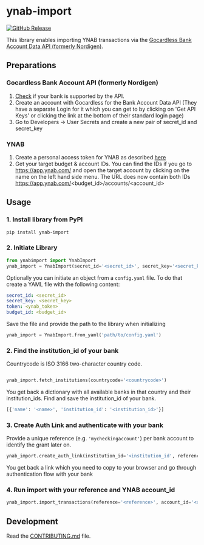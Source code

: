 # ynab-import

[![GitHub Release](https://img.shields.io/github/release/dnbasta/ynab-import?style=flat)]() 

This library enables importing YNAB transactions via the 
[Gocardless Bank Account Data API (formerly Nordigen)](https://gocardless.com/bank-account-data/).

## Preparations
### Gocardless Bank Account API (formerly Nordigen)
1. [Check](https://gocardless.com/bank-account-data/coverage/) if your bank is supported by the API.
2. Create an account with Gocardless for the Bank Account Data API (They have a separate Login for it which you can 
get to by clicking on 'Get API Keys' or clicking the link at the bottom of their standard login page)
3. Go to Developers -> User Secrets and create a new pair of secret_id and secret_key
### YNAB
1. Create a personal access token for YNAB as described [here](https://api.ynab.com/)
2. Get your target budget & account IDs. You can find the IDs if you go to https://app.ynab.com/ and open the target account by clicking on the name on the left hand side menu. The URL does now contain both IDs https://app.ynab.com/<budget_id>/accounts/<account_id>

## Usage
### 1. Install library from PyPI

```bash
pip install ynab-import
```
### 2. Initiate Library
```py
from ynabimport import YnabImport
ynab_import = YnabImport(secret_id='<secret_id>', secret_key='<secret_key>', budget_id='<budget_id>', token='<token>')
```
Optionally you can initiate an object from a `config.yaml` file. To do that create a YAML file with the following content:
```yaml
secret_id: <secret_id>
secret_key: <secret_key>
token: <ynab_token>
budget_id: <budget_id>
```
Save the file and provide the path to the library when initializing
```py
ynab_import = YnabImport.from_yaml('path/to/config.yaml')
```
### 2. Find the institution_id of your bank
Countrycode is ISO 3166 two-character country code. 
```py

ynab_import.fetch_institutions(countrycode='<countrycode>')
```
You get back a dictionary with all available banks in that country and their institution_ids.
Find and save the institution_id of your bank.
```py
[{'name': '<name>', 'institution_id': '<institution_id>'}]
```

### 3. Create Auth Link and authenticate with your bank
Provide a unique reference (e.g. `'mycheckingaccount'`)  per bank account to identify the grant later on.
```py
ynab_import.create_auth_link(institution_id='<institution_id', reference='<reference>')
```
You get back a link which you need to copy to your browser and go through authentication flow with your bank

### 4. Run import with your reference and YNAB account_id
```py
ynab_import.import_transactions(reference='<reference>', account_id='<account_id')
```
## Development

Read the [CONTRIBUTING.md](CONTRIBUTING.md) file.

